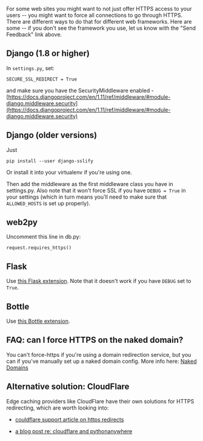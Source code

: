 
<!--
.. title: Forcing HTTPS
.. slug: ForcingHTTPS
.. date: 2015-05-13 14:35:28 UTC+01:00
.. tags:
.. category:
.. link:
.. description:
.. type: text
-->




For some web sites you might want to not just offer HTTPS access to your users
-- you might want to force all connections to go through HTTPS. There are
different ways to do that for different web frameworks. Here are some -- if you
don't see the framework you use, let us know with the "Send Feedback" link
above.


## Django (1.8 or higher)

In `settings.py`, set:

    SECURE_SSL_REDIRECT = True

and make sure you have the SecurityMiddleware enabled - [https://docs.djangoproject.com/en/1.11/ref/middleware/#module-django.middleware.security](https://docs.djangoproject.com/en/1.11/ref/middleware/#module-django.middleware.security)


## Django (older versions)

Just

    pip install --user django-sslify


Or install it into your virtualenv if you're using one.

Then add the middleware as the first middleware class you have in settings.py.
Also note that it won't force SSL if you have `DEBUG = True` in your settings
(which in turn means you'll need to make sure that `ALLOWED_HOSTS` is set up
properly).


## web2py


Uncomment this line in db.py:

    request.requires_https()



## Flask


Use [this Flask extension](https://github.com/kennethreitz/flask-sslify).  Note
that it doesn't work if you have `DEBUG` set to `True`.


## Bottle


Use [this Bottle extension](https://pypi.python.org/pypi/Bottle-SSLify/0.0.1).


## FAQ:  can I force HTTPS on the naked domain?

You can't force-https if you're using a domain redirection service, but you can
if you've manually set up a naked domain config.  More info here: [Naked Domains](/pages/NakedDomains)


## Alternative solution: CloudFlare

Edge caching providers like CloudFlare have their own solutions for HTTPS redirecting,
which are worth looking into:

* [couldflare support article on https redirects](https://support.cloudflare.com/hc/en-us/articles/200170536-How-do-I-redirect-all-visitors-to-HTTPS-SSL-)

* [a blog post re: cloudflare and pythonanywhere](https://blog.pythonanywhere.com/80/)


